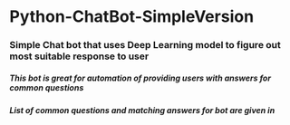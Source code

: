 # Python-ChatBot-SimpleVersion

### Simple Chat bot that uses Deep Learning model to figure out most suitable response to user

##### This bot is great for automation of providing users with answers for common questions
##### List of common questions and matching answers for bot are given in 
